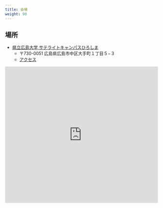 ```yaml
---
title: 会場
weight: 90
---
```


## 場所

- [県立広島大学 サテライトキャンパスひろしま](https://www.pu-hiroshima.ac.jp/site/satellite/)
  - 〒730-0051 広島県広島市中区大手町１丁目５−３
  - [アクセス](https://www.pu-hiroshima.ac.jp/site/satellite/accessmap.html)

<iframe src="https://www.google.com/maps/embed?pb=!1m18!1m12!1m3!1d3292.267157699698!2d132.45284247573116!3d34.3945548730301!2m3!1f0!2f0!3f0!3m2!1i1024!2i768!4f13.1!3m3!1m2!1s0x355aa20c5658ea3d%3A0x826c9443f506d40b!2z44K144OG44Op44Kk44OI44Kt44Oj44Oz44OR44K544Gy44KN44GX44G-!5e0!3m2!1sja!2sjp!4v1699865448425!5m2!1sja!2sjp" width="100%" height="450" style="border:0;" allowfullscreen="" loading="lazy" referrerpolicy="no-referrer-when-downgrade"></iframe>
